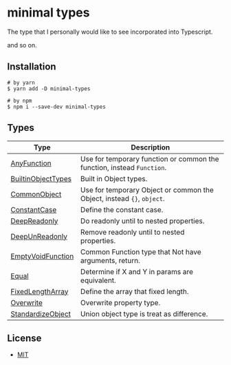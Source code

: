 # minimal types

The type that I personally would like to see incorporated into Typescript.

and so on.

## Installation

```shell
# by yarn
$ yarn add -D minimal-types

# by npm
$ npm i --save-dev minimal-types
```

## Types
| Type                                               | Description                                                            |
|----------------------------------------------------|------------------------------------------------------------------------|
| [AnyFunction](./docs/AnyFunction.md)               | Use for temporary function or common the function, instead `Function`. |
| [BuiltinObjectTypes](./docs/BuiltinObjectTypes.md) | Built in Object types.                                                 |
| [CommonObject](./docs/CommonObject.md)             | Use for temporary Object or common the Object, instead `{}`, `object`. |
| [ConstantCase](./docs/ConstantCase.md)             | Define the constant case.                                              |
| [DeepReadonly](./docs/DeepReadonly.md)             | Do readonly until to nested properties.                                |
| [DeepUnReadonly](./docs/DeepUnReadonly.md)         | Remove readonly until to nested properties.                            |
| [EmptyVoidFunction](./docs/EmptyVoidFunction.md)   | Common Function type that Not have arguments, return.                  |
| [Equal](./docs/Equal.md)                           | Determine if X and Y in params are equivalent.                         |
| [FixedLengthArray](./docs/FixedLengthArray.md)     | Define the array that fixed length.                                    |
| [Overwrite](./docs/Overwrite.md)                   | Overwrite property type.                                               |
| [StandardizeObject](./docs/StandardizeObject.md)   | Union object type is treat as difference.                              |

## License
- [MIT](LICENSE)
